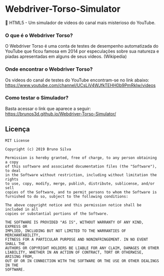 # Webdriver-Torso-Simulator
 👻 HTML5 - Um simulador de videos do canal mais misterioso do YouTube.

### O que é o Webdriver Torso?
O Webdriver Torso é uma conta de testes de desempenho automatizada do YouTube que ficou famosa em 2014 por especulações sobre sua natureza e piadas apresentadas em alguns de seus vídeos. (Wikipedia)

### Onde encontrar o Webdriver Torso?
Os videos do canal de testes do YouTube encontram-se no link abaixo:
https://www.youtube.com/channel/UCsLiV4WJfkTEHH0b9PmRklw/videos

### Como testar o Simulador?
Basta acessar o link que aparece a seguir:
https://brunos3d.github.io/Webdriver-Torso-Simulator/


## Licença
```
MIT License

Copyright (c) 2019 Bruno Silva

Permission is hereby granted, free of charge, to any person obtaining a copy
of this software and associated documentation files (the "Software"), to deal
in the Software without restriction, including without limitation the rights
to use, copy, modify, merge, publish, distribute, sublicense, and/or sell
copies of the Software, and to permit persons to whom the Software is
furnished to do so, subject to the following conditions:

The above copyright notice and this permission notice shall be included in all
copies or substantial portions of the Software.

THE SOFTWARE IS PROVIDED "AS IS", WITHOUT WARRANTY OF ANY KIND, EXPRESS OR
IMPLIED, INCLUDING BUT NOT LIMITED TO THE WARRANTIES OF MERCHANTABILITY,
FITNESS FOR A PARTICULAR PURPOSE AND NONINFRINGEMENT. IN NO EVENT SHALL THE
AUTHORS OR COPYRIGHT HOLDERS BE LIABLE FOR ANY CLAIM, DAMAGES OR OTHER
LIABILITY, WHETHER IN AN ACTION OF CONTRACT, TORT OR OTHERWISE, ARISING FROM,
OUT OF OR IN CONNECTION WITH THE SOFTWARE OR THE USE OR OTHER DEALINGS IN THE
SOFTWARE.
```
